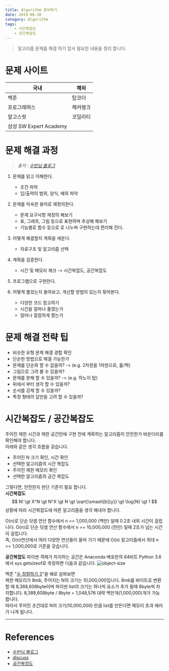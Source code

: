 ```yaml
---
title: Algorithm 준비하기
date: 2019-06-26
category: Algorithm
tags:
    - 시간복잡도
    - 공간복잡도
---
```


> 알고리즘 문제를 해결 하기 앞서 필요한 내용을 정리 합니다.

# 문제 사이트

| 국내                     | 해외   |
|-------------------------|-------|
| 백준                     | 탑코더  |
| 프로그래머스               | 해커랭크 |
| 알고스팟                  | 코딜리티 |
| 삼성 SW Expert Academy   |       |


# 문제 해결 과정
> *출처 : [수빈님 블로그](https://subinium.github.io/Algorithm/docs/chapter00/2)*

1. 문제를 읽고 이해한다.
    - 조건 파악
    - 입/출력의 범위, 양식, 예외 파악

2. 문제를 익숙한 용어로 재정의한다.
    - 문제 요구사항 재정의 해보기
    - 표, 그래프, 그림 등으로 표현하며 추상해 해보기
    - 기능별로 함수 등으로 로 나누며 구현하는데 편리해 진다. 

3. 어떻게 해결할지 계획을 세운다.
    - 자료구조 및 알고리즘 선택

4. 계획을 검증한다.
    - 시간 및 메모리 채크 -> 시간복잡도, 공간복잡도

5. <p>프로그램으로 구현한다.</p>

6. 어떻게 풀었는지 돌아보고, 개선할 방법이 있는지 찾아본다.
    - 다양한 코드 참고하기
    - 시간을 얼마나 줄였는가
    - 얼마나 깔끔하게 짰는가

# 문제 해결 전략 팁
- 비슷한 유형 문제 해결 경험 확인
- 단순한 방법으로 해결 가능한가
- 문제를 단순화 할 수 없을까? -> (e.g. 2차원을 1차원으로, 홀/짝)
- 그림으로 그려 볼 수 있을까?
- 문제를 분해 할 수 있을까? -> (e.g. 하노이 탑)
- 뒤에서 부터 생각 할 수 있을까?
- 순서를 강제 할 수 있을까?
- 특정 형태의 답만을 고려 할 수 있을까?

# 시간복잡도 / 공간복잡도
주어진 제한 시간과 제한 공간안에 구현 전에 계획하는 알고리즘이 안전한가 바운더리를 확인해야 합니다.  
아래와 같은 생각 흐름을 갖습니다. 
- 주어진 N 크기 확인, 시간 확인
- 선택한 알고리즘의 시간 복잡도
- 주어진 제한 메모리 확인
- 선택한 알고리즘의 공간 복잡도

그렇다면, 안전한지 판단 기준이 필요 합니다.  
**시간복잡도** 
$$
    N! \gt X^N \gt N^X \gt N \gt \sqrt{\smash[b]{y}} \gt \log{N} \gt 1
$$
상황에 따라 시간복잡도에 따른 알고리즘을 생각 해내야 합니다.

O(n)로 단순 덧셈 연산 함수에서 n == 1,000,000 (백만) 일때 0.2초 내외 시간이 걸립니다. 
O(n)로 단순 덧셈 연산 함수에서 n == 10,000,000 (천만) 일때 2초가 넘는 시간이 걸립니다.  
즉, O(n)연산에서 여러 다양한 연산들이 들어 가기 때문에 O(n) 알고리즘에서 최대 n == 1,000,000로 기준을 갖습니다. 

**공간복잡도**
파이썬 객체가 차지하는 공간은 Anaconda 배포판의 64비트 Python 3.6에서 sys.getsizeof로 측정하면 다음과 같습니다. 
![object-size](./obejct-size.png)

백준 "[수 정렬하기 3](https://www.acmicpc.net/problem/10989)"을 예로 살펴보면  
제한 메모리가 8mb, 주어지는 N의 크기는 10,000,000입니다. 
8mb를 바이트로 변환 할 때 8,388,608byte이며 파이썬 list의 크기는 하나씩 요소가 추가 될때 8byte씩 차지합니다. 
8,388,608byte / 8byte = 1,048,576 대략 백만개(1,000,000)개가 가능합니다.  
따라서 주어진 조건대로 N의 크기(10,000,000) 만큼 list를 만든다면 메모리 초과 에러가 나게 됩니다. 

---
# References
- [수빈님 블로그](https://subinium.github.io/Algorithm/docs/chapter00/2)
- [discuss](https://discuss.codechef.com/t/how-many-approx-loops-are-allowed-in-1-sec-lime-limit/375/3)
- [공간복잡도](https://c10106.tistory.com/4557)